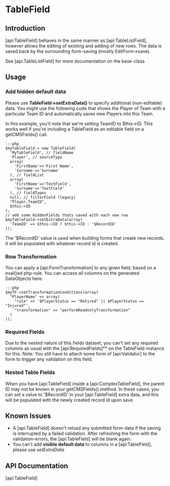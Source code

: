 # TableField

## Introduction

[api:TableField] behaves in the same manner as [api:TableListField], however allows the editing of existing and adding of
new rows. The data is saved back by the surrounding form-saving (mostly EditForm->save).

See [api:TableListField] for more documentation on the base-class

## Usage

### Add hidden default data

Please use **TableField->setExtraData()** to specify additional (non-editable) data. You might use the following code
that shows the Player of Team with a particular Team ID and automatically saves new Players into this Team.

In this example, you'll note that we're setting TeamID to $this->ID.  This works well if you're including a TableField
as an editable field on a getCMSFields() call.

	:::php
	$myTableField = new TableField(
	  'MyTableField', // fieldName
	  'Player', // sourceType
	  array(
	    'FirstName'=>'First Name',
	    'Surname'=>'Surname'
	  ), // fieldList
	  array(
	    'FirstName'=>'TextField',
	    'Surname'=>'TextField'
	  ), // fieldTypes
	  null, // filterField (legacy)
	  "Player.TeamID",
	  $this->ID
	);
	// add some HiddenFields thats saved with each new row
	$myTableField->setExtraData(array(
	  'TeamID' => $this->ID ? $this->ID : '$RecordID'
	));


The '$RecordID' value is used when building forms that create new records.  It will be populated with whatever record id
is created.

### Row Transformation

You can apply a [api:FormTransformation] to any given field,
based on a eval()ed php-rule. You can access all columns on the generated DataObjects here.

	:::php
	$myTF->setTransformationConditions(array(
	  "PlayerName" => array(
	    "rule" => '$PlayerStatus == "Retired" || $PlayerStatus == "Injured"',
	    "transformation" => "performReadonlyTransformation"
	  )
	));


### Required Fields

Due to the nested nature of this fields dataset, you can't set any required columns as usual with the
[api:RequiredFields]** on the TableField-instance for this.
Note: You still have to attach some form of [api:Validator] to the form to trigger any validation on this field.


### Nested Table Fields

When you have [api:TableField] inside a [api:ComplexTableField], the parent ID may not be known in your
getCMSFields() method.  In these cases, you can set a value to '$RecordID' in your [api:TableField] extra data, and this
will be populated with the newly created record id upon save.

## Known Issues

*  A [api:TableField] doesn't reload any submitted form-data if the saving is interrupted by a failed validation. After
refreshing the form with the validation-errors, the [api:TableField] will be blank again.
*  You can't add **visible default data** to columns in a [api:TableField], please use *setExtraData*


## API Documentation

[api:TableField]
